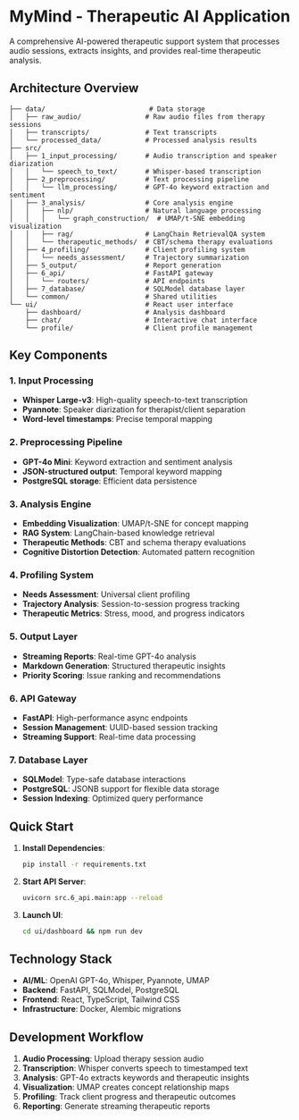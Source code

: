 # MyMind - Therapeutic AI Application

A comprehensive AI-powered therapeutic support system that processes audio sessions, extracts insights, and provides real-time therapeutic analysis.

## Architecture Overview

```
├── data/                          # Data storage
│   ├── raw_audio/                # Raw audio files from therapy sessions
│   ├── transcripts/              # Text transcripts
│   └── processed_data/           # Processed analysis results
├── src/
│   ├── 1_input_processing/       # Audio transcription and speaker diarization
│   │   └── speech_to_text/       # Whisper-based transcription
│   ├── 2_preprocessing/          # Text processing pipeline
│   │   └── llm_processing/       # GPT-4o keyword extraction and sentiment
│   ├── 3_analysis/               # Core analysis engine
│   │   ├── nlp/                  # Natural language processing
│   │   │   └── graph_construction/  # UMAP/t-SNE embedding visualization
│   │   ├── rag/                  # LangChain RetrievalQA system
│   │   └── therapeutic_methods/  # CBT/schema therapy evaluations
│   ├── 4_profiling/              # Client profiling system
│   │   └── needs_assessment/     # Trajectory summarization
│   ├── 5_output/                 # Report generation
│   ├── 6_api/                    # FastAPI gateway
│   │   └── routers/              # API endpoints
│   ├── 7_database/               # SQLModel database layer
│   └── common/                   # Shared utilities
└── ui/                           # React user interface
    ├── dashboard/                # Analysis dashboard
    ├── chat/                     # Interactive chat interface
    └── profile/                  # Client profile management
```

## Key Components

### 1. Input Processing
- **Whisper Large-v3**: High-quality speech-to-text transcription
- **Pyannote**: Speaker diarization for therapist/client separation
- **Word-level timestamps**: Precise temporal mapping

### 2. Preprocessing Pipeline
- **GPT-4o Mini**: Keyword extraction and sentiment analysis
- **JSON-structured output**: Temporal keyword mapping
- **PostgreSQL storage**: Efficient data persistence

### 3. Analysis Engine
- **Embedding Visualization**: UMAP/t-SNE for concept mapping
- **RAG System**: LangChain-based knowledge retrieval
- **Therapeutic Methods**: CBT and schema therapy evaluations
- **Cognitive Distortion Detection**: Automated pattern recognition

### 4. Profiling System
- **Needs Assessment**: Universal client profiling
- **Trajectory Analysis**: Session-to-session progress tracking
- **Therapeutic Metrics**: Stress, mood, and progress indicators

### 5. Output Layer
- **Streaming Reports**: Real-time GPT-4o analysis
- **Markdown Generation**: Structured therapeutic insights
- **Priority Scoring**: Issue ranking and recommendations

### 6. API Gateway
- **FastAPI**: High-performance async endpoints
- **Session Management**: UUID-based session tracking
- **Streaming Support**: Real-time data processing

### 7. Database Layer
- **SQLModel**: Type-safe database interactions
- **PostgreSQL**: JSONB support for flexible data storage
- **Session Indexing**: Optimized query performance

## Quick Start

1. **Install Dependencies**:
   ```bash
   pip install -r requirements.txt
   ```

2. **Start API Server**:
   ```bash
   uvicorn src.6_api.main:app --reload
   ```

3. **Launch UI**:
   ```bash
   cd ui/dashboard && npm run dev
   ```

## Technology Stack

- **AI/ML**: OpenAI GPT-4o, Whisper, Pyannote, UMAP
- **Backend**: FastAPI, SQLModel, PostgreSQL
- **Frontend**: React, TypeScript, Tailwind CSS
- **Infrastructure**: Docker, Alembic migrations

## Development Workflow

1. **Audio Processing**: Upload therapy session audio
2. **Transcription**: Whisper converts speech to timestamped text
3. **Analysis**: GPT-4o extracts keywords and therapeutic insights
4. **Visualization**: UMAP creates concept relationship maps
5. **Profiling**: Track client progress and therapeutic outcomes
6. **Reporting**: Generate streaming therapeutic reports
